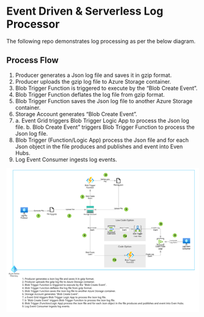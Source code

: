 # Event Driven & Serverless Log Processor

The following repo demonstrates log processing as per the below diagram.

## Process Flow

1. Producer generates a Json log file and saves it in gzip format.
2. Producer uploads the gzip log file to Azure Storage container.
3. Blob Trigger Function is triggered to execute by the “Blob Create Event”.
4. Blob Trigger Function deflates the log file from gzip format.
5. Blob Trigger Function saves the Json log file to another Azure Storage container.
6. Storage Account generates “Blob Create Event”.
7. a. Event Grid triggers Blob Trigger Logic App to process the Json log file.
   b. Blob Create Event” triggers Blob Trigger Function to process the Json log file.
8. Blob Trigger (Function/Logic App) process the Json file and for each Json object in the file produces and publishes and event into Even Hubs.
9. Log Event Consumer ingests log events.

![Example Image](images/log-processor-flow.png)
